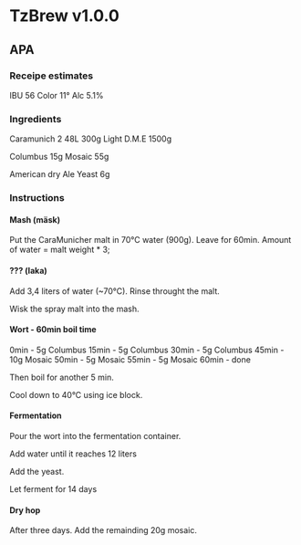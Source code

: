 # TzBrew v1.0.0

## APA

### Receipe estimates
IBU 56
Color 11°
Alc 5.1%

### Ingredients
Caramunich 2 48L 300g
Light D.M.E 1500g

Columbus 15g
Mosaic 55g

American dry Ale Yeast 6g

### Instructions

#### Mash (mäsk)

Put the CaraMunicher malt in 70°C water (900g). Leave for 60min.
Amount of water = malt weight * 3;


#### ??? (laka)

Add 3,4 liters of water (~70°C). Rinse throught the malt.

Wisk the spray malt into the mash.

#### Wort - 60min boil time
0min - 5g Columbus
15min - 5g Columbus
30min - 5g Columbus
45min - 10g Mosaic
50min - 5g Mosaic
55min - 5g Mosaic
60min - done

Then boil for another 5 min.

Cool down to 40°C using ice block.

#### Fermentation
Pour the wort into the fermentation container.

Add water until it reaches 12 liters

Add the yeast.

Let ferment for 14 days

#### Dry hop
After three days. Add the remainding 20g mosaic.



